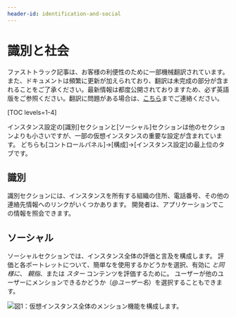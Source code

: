 ```yaml
---
header-id: identification-and-social
---
```


# 識別と社会

<p class="alert alert-info"><span class="wysiwyg-color-blue120">ファストトラック記事は、お客様の利便性のために一部機械翻訳されています。また、ドキュメントは頻繁に更新が加えられており、翻訳は未完成の部分が含まれることをご了承ください。最新情報は都度公開されておりますため、必ず英語版をご参照ください。翻訳に問題がある場合は、<a href="mailto:support-content-jp@liferay.com">こちら</a>までご連絡ください。</span></p>

[TOC levels=1-4]

インスタンス設定の[識別]セクションと[ソーシャル]セクションは他のセクションよりも小さいですが、一部の仮想インスタンスの重要な設定が含まれています。 どちらも[コントロールパネル]→[構成]→[インスタンス設定]の最上位のタブです。

## 識別

識別セクションには、インスタンスを所有する組織の住所、電話番号、その他の連絡先情報へのリンクがいくつかあります。 開発者は、アプリケーションでこの情報を照会できます。

## ソーシャル

ソーシャルセクションでは、インスタンス全体の評価と言及を構成します。 評価と各ポートレットについて、簡単なを使用するかどうかを選択、有効に *と同様に*、 *親指*、または *スター* コンテンツを評価するために。 ユーザーが他のユーザーにメンションできるかどうか（*@ユーザー名*）を選択することもできます。

![図1：仮想インスタンス全体のメンション機能を構成します。](../../../images/instance-settings-mentions.png)

